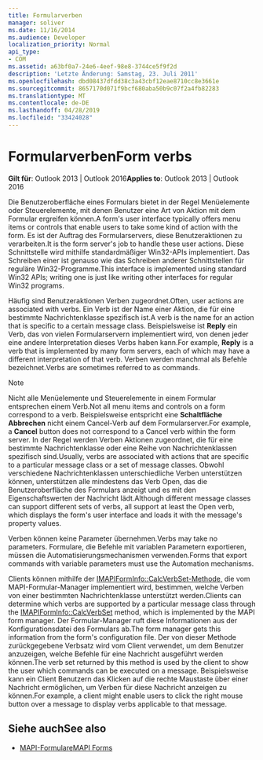 ```yaml
---
title: Formularverben
manager: soliver
ms.date: 11/16/2014
ms.audience: Developer
localization_priority: Normal
api_type:
- COM
ms.assetid: a63bf0a7-24e6-4eef-98e8-3744ce5f9f2d
description: 'Letzte Änderung: Samstag, 23. Juli 2011'
ms.openlocfilehash: dbd08437dfdd38c3a43cbf12eae8710cc8e3661e
ms.sourcegitcommit: 8657170d071f9bcf680aba50b9c07f2a4fb82283
ms.translationtype: MT
ms.contentlocale: de-DE
ms.lasthandoff: 04/28/2019
ms.locfileid: "33424028"
---
```

# <a name="form-verbs"></a><span data-ttu-id="0a37e-103">Formularverben</span><span class="sxs-lookup"><span data-stu-id="0a37e-103">Form verbs</span></span>

<span data-ttu-id="0a37e-104">**Gilt für**: Outlook 2013 | Outlook 2016</span><span class="sxs-lookup"><span data-stu-id="0a37e-104">**Applies to**: Outlook 2013 | Outlook 2016</span></span> 
  
<span data-ttu-id="0a37e-105">Die Benutzeroberfläche eines Formulars bietet in der Regel Menüelemente oder Steuerelemente, mit denen Benutzer eine Art von Aktion mit dem Formular ergreifen können.</span><span class="sxs-lookup"><span data-stu-id="0a37e-105">A form's user interface typically offers menu items or controls that enable users to take some kind of action with the form.</span></span> <span data-ttu-id="0a37e-106">Es ist der Auftrag des Formularservers, diese Benutzeraktionen zu verarbeiten.</span><span class="sxs-lookup"><span data-stu-id="0a37e-106">It is the form server's job to handle these user actions.</span></span> <span data-ttu-id="0a37e-107">Diese Schnittstelle wird mithilfe standardmäßiger Win32-APIs implementiert. Das Schreiben einer ist genauso wie das Schreiben anderer Schnittstellen für reguläre Win32-Programme.</span><span class="sxs-lookup"><span data-stu-id="0a37e-107">This interface is implemented using standard Win32 APIs; writing one is just like writing other interfaces for regular Win32 programs.</span></span>
  
<span data-ttu-id="0a37e-108">Häufig sind Benutzeraktionen Verben zugeordnet.</span><span class="sxs-lookup"><span data-stu-id="0a37e-108">Often, user actions are associated with verbs.</span></span> <span data-ttu-id="0a37e-109">Ein Verb ist der Name einer Aktion, die für eine bestimmte Nachrichtenklasse spezifisch ist.</span><span class="sxs-lookup"><span data-stu-id="0a37e-109">A verb is the name for an action that is specific to a certain message class.</span></span> <span data-ttu-id="0a37e-110">Beispielsweise ist **Reply** ein Verb, das von vielen Formularservern implementiert wird, von denen jeder eine andere Interpretation dieses Verbs haben kann.</span><span class="sxs-lookup"><span data-stu-id="0a37e-110">For example, **Reply** is a verb that is implemented by many form servers, each of which may have a different interpretation of that verb.</span></span> <span data-ttu-id="0a37e-111">Verben werden manchmal als Befehle bezeichnet.</span><span class="sxs-lookup"><span data-stu-id="0a37e-111">Verbs are sometimes referred to as commands.</span></span> 
  
> [!NOTE]
> <span data-ttu-id="0a37e-112">Nicht alle Menüelemente und Steuerelemente in einem Formular entsprechen einem Verb.</span><span class="sxs-lookup"><span data-stu-id="0a37e-112">Not all menu items and controls on a form correspond to a verb.</span></span> <span data-ttu-id="0a37e-113">Beispielsweise entspricht eine **Schaltfläche Abbrechen** nicht einem Cancel-Verb auf dem Formularserver.</span><span class="sxs-lookup"><span data-stu-id="0a37e-113">For example, a **Cancel** button does not correspond to a Cancel verb within the form server.</span></span> <span data-ttu-id="0a37e-114">In der Regel werden Verben Aktionen zugeordnet, die für eine bestimmte Nachrichtenklasse oder eine Reihe von Nachrichtenklassen spezifisch sind.</span><span class="sxs-lookup"><span data-stu-id="0a37e-114">Usually, verbs are associated with actions that are specific to a particular message class or a set of message classes.</span></span> <span data-ttu-id="0a37e-115">Obwohl verschiedene Nachrichtenklassen unterschiedliche Verben unterstützen können, unterstützen alle mindestens das Verb Open, das die Benutzeroberfläche des Formulars anzeigt und es mit den Eigenschaftswerten der Nachricht lädt.</span><span class="sxs-lookup"><span data-stu-id="0a37e-115">Although different message classes can support different sets of verbs, all support at least the Open verb, which displays the form's user interface and loads it with the message's property values.</span></span> 
  
<span data-ttu-id="0a37e-116">Verben können keine Parameter übernehmen.</span><span class="sxs-lookup"><span data-stu-id="0a37e-116">Verbs may take no parameters.</span></span> <span data-ttu-id="0a37e-117">Formulare, die Befehle mit variablen Parametern exportieren, müssen die Automatisierungsmechanismen verwenden.</span><span class="sxs-lookup"><span data-stu-id="0a37e-117">Forms that export commands with variable parameters must use the Automation mechanisms.</span></span>
  
<span data-ttu-id="0a37e-118">Clients können mithilfe der [IMAPIFormInfo::CalcVerbSet-Methode,](imapiforminfo-calcverbset.md) die vom MAPI-Formular-Manager implementiert wird, bestimmen, welche Verben von einer bestimmten Nachrichtenklasse unterstützt werden.</span><span class="sxs-lookup"><span data-stu-id="0a37e-118">Clients can determine which verbs are supported by a particular message class through the [IMAPIFormInfo::CalcVerbSet](imapiforminfo-calcverbset.md) method, which is implemented by the MAPI form manager.</span></span> <span data-ttu-id="0a37e-119">Der Formular-Manager ruft diese Informationen aus der Konfigurationsdatei des Formulars ab.</span><span class="sxs-lookup"><span data-stu-id="0a37e-119">The form manager gets this information from the form's configuration file.</span></span> <span data-ttu-id="0a37e-120">Der von dieser Methode zurückgegebene Verbsatz wird vom Client verwendet, um dem Benutzer anzuzeigen, welche Befehle für eine Nachricht ausgeführt werden können.</span><span class="sxs-lookup"><span data-stu-id="0a37e-120">The verb set returned by this method is used by the client to show the user which commands can be executed on a message.</span></span> <span data-ttu-id="0a37e-121">Beispielsweise kann ein Client Benutzern das Klicken auf die rechte Maustaste über einer Nachricht ermöglichen, um Verben für diese Nachricht anzeigen zu können.</span><span class="sxs-lookup"><span data-stu-id="0a37e-121">For example, a client might enable users to click the right mouse button over a message to display verbs applicable to that message.</span></span> 
  
## <a name="see-also"></a><span data-ttu-id="0a37e-122">Siehe auch</span><span class="sxs-lookup"><span data-stu-id="0a37e-122">See also</span></span>

- [<span data-ttu-id="0a37e-123">MAPI-Formulare</span><span class="sxs-lookup"><span data-stu-id="0a37e-123">MAPI Forms</span></span>](mapi-forms.md)


